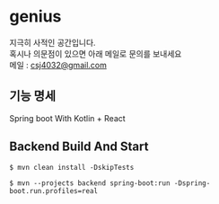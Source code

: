 # genius
지극히 사적인 공간입니다.<br>
혹시나 의문점이 있으면 아래 메일로 문의를 보내세요<br>
메일 : csj4032@gmail.com

## 기능 명세
Spring boot With Kotlin + React

## Backend Build And Start
```
$ mvn clean install -DskipTests

$ mvn --projects backend spring-boot:run -Dspring-boot.run.profiles=real

````
